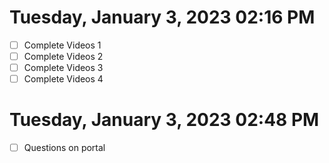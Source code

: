 # Tuesday, January  3, 2023 02:16 PM
- [ ] Complete Videos 1
- [ ] Complete Videos 2
- [ ] Complete Videos 3
- [ ] Complete Videos 4
# Tuesday, January  3, 2023 02:48 PM
- [ ] Questions on portal
